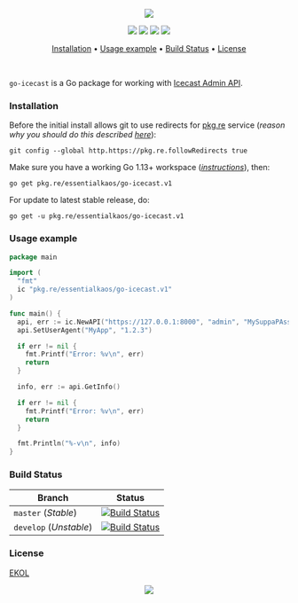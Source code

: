 <p align="center"><a href="#readme"><img src="https://gh.kaos.st/go-icecast.svg"/></a></p>

<p align="center">
  <a href="https://godoc.org/pkg.re/essentialkaos/go-icecast.v1"><img src="https://godoc.org/pkg.re/essentialkaos/go-icecast.v1?status.svg"></a>
  <a href="https://goreportcard.com/report/github.com/essentialkaos/go-icecast"><img src="https://goreportcard.com/badge/github.com/essentialkaos/go-icecast"></a>
  <a href="https://travis-ci.com/essentialkaos/go-icecast"><img src="https://travis-ci.com/essentialkaos/go-icecast.svg"></a>
  <a href="https://essentialkaos.com/ekol"><img src="https://gh.kaos.st/ekol.svg"></a>
</p>

<p align="center"><a href="#installation">Installation</a> • <a href="#usage-example">Usage example</a> • <a href="#build-status">Build Status</a> • <a href="#license">License</a></p>

<br/>

`go-icecast` is a Go package for working with [Icecast Admin API](http://icecast.org/docs/icecast-2.4.1/admin-interface.html).

### Installation

Before the initial install allows git to use redirects for [pkg.re](https://github.com/essentialkaos/pkgre) service (_reason why you should do this described [here](https://github.com/essentialkaos/pkgre#git-support)_):

```
git config --global http.https://pkg.re.followRedirects true
```

Make sure you have a working Go 1.13+ workspace (_[instructions](https://golang.org/doc/install)_), then:

````
go get pkg.re/essentialkaos/go-icecast.v1
````

For update to latest stable release, do:

```
go get -u pkg.re/essentialkaos/go-icecast.v1
```

### Usage example

```go
package main

import (
  "fmt"
  ic "pkg.re/essentialkaos/go-icecast.v1"
)

func main() {
  api, err := ic.NewAPI("https://127.0.0.1:8000", "admin", "MySuppaPAssWOrd")
  api.SetUserAgent("MyApp", "1.2.3")

  if err != nil {
    fmt.Printf("Error: %v\n", err)
    return
  }

  info, err := api.GetInfo()

  if err != nil {
    fmt.Printf("Error: %v\n", err)
    return
  }

  fmt.Println("%-v\n", info)
}
```

### Build Status

| Branch     | Status |
|------------|--------|
| `master` (_Stable_) | [![Build Status](https://travis-ci.com/essentialkaos/go-icecast.svg?branch=master)](https://travis-ci.com/essentialkaos/go-icecast) |
| `develop` (_Unstable_) | [![Build Status](https://travis-ci.com/essentialkaos/go-icecast.svg?branch=develop)](https://travis-ci.com/essentialkaos/go-icecast) |

### License

[EKOL](https://essentialkaos.com/ekol)

<p align="center"><a href="https://essentialkaos.com"><img src="https://gh.kaos.st/ekgh.svg"/></a></p>
